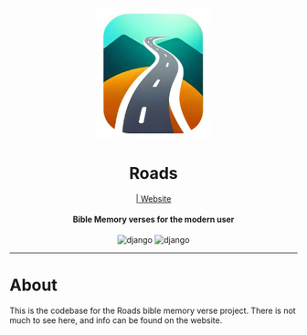 
<div align="center">
<p align="center">
  <img src="docs/roads.png" width="200"/>
</p>
<h1 align="center">Roads</h1>
  <a href="roadsbible.vercel.app">| Website</a>
<h4>Bible Memory verses for the modern user </h4>

  <img src="https://img.shields.io/badge/Made_with-Django-gray?logo=Django&logoColor=white&style=for-the-badge" alt="django">
<img src="https://img.shields.io/badge/Licence-Apache%202.0-gray?logo=apache&logoColor=white&style=for-the-badge" alt="django">
  </div>

---
# About

This is the codebase for the Roads bible memory verse project. There is not much to see here, and info can be found on the website.


